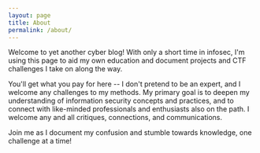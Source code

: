 ```yaml
---
layout: page
title: About
permalink: /about/
---
```


Welcome to yet another cyber blog! With only a short time in infosec, I'm using this page to aid my own education and document projects and CTF challenges I take on along the way. 

You'll get what you pay for here -- I don't pretend to be an expert, and I welcome any challenges to my methods. My primary goal is to deepen my understanding of information security concepts and practices, and to connect with like-minded professionals and enthusiasts also on the path. I welcome any and all critiques, connections, and communications.

Join me as I document my confusion and stumble towards knowledge, one challenge at a time!